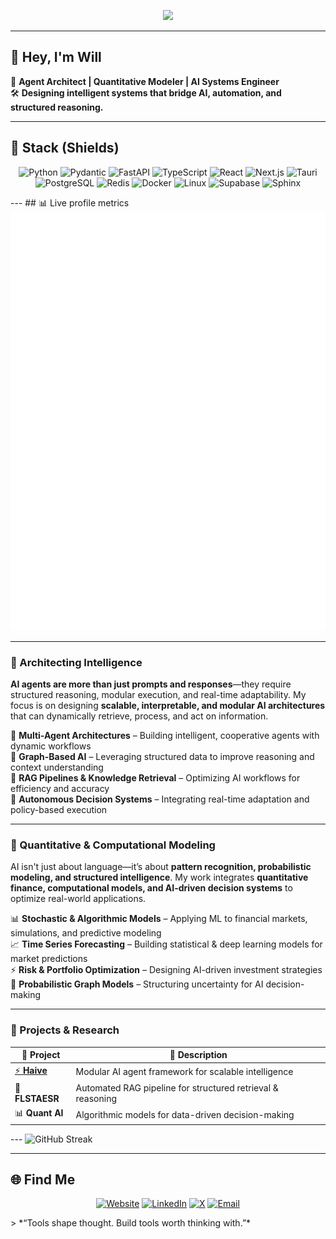 <!--
  pr1m8 / pr1m8 — Profile README
  Theme: Hacker Purple (+ Neon Green accent)
  Keep the palette tight and consistent across images/cards.
-->
<!-- Header: theme-aware typing banner -->
<p align="center">
  <picture>
    <!-- Dark mode -->
    <source media="(prefers-color-scheme: dark)" srcset="https://readme-typing-svg.herokuapp.com/?lines=AI+Agent+Architect;Autonomous+Systems+Engineer;Graph+AI+%7C+RAG+%7C+Quant&font=Fira+Code&color=%23A855F7&center=true&width=720&height=50">
    <!-- Light mode (slightly deeper violet for contrast) -->
    <img src="https://readme-typing-svg.herokuapp.com/?lines=AI+Agent+Architect;Autonomous+Systems+Engineer;Graph+AI+%7C+RAG+%7C+Quant&font=Fira+Code&color=%236D28D9&center=true&width=720&height=50" />
  </picture>
</p>


---

## 👾 **Hey, I'm Will**  
🚀 **Agent Architect | Quantitative Modeler | AI Systems Engineer**  
🛠 **Designing intelligent systems that bridge AI, automation, and structured reasoning.**  



---
## 🧰 Stack (Shields)

<p align="center">
  <img alt="Python" src="https://img.shields.io/badge/Python-%20?logo=python&logoColor=A855F7&labelColor=0D1117&color=30363d">
  <img alt="Pydantic" src="https://img.shields.io/badge/Pydantic-%20?logo=pydantic&logoColor=A855F7&labelColor=0D1117&color=30363d">
  <img alt="FastAPI" src="https://img.shields.io/badge/FastAPI-%20?logo=fastapi&logoColor=A855F7&labelColor=0D1117&color=30363d">
  <img alt="TypeScript" src="https://img.shields.io/badge/TypeScript-%20?logo=typescript&logoColor=A855F7&labelColor=0D1117&color=30363d">
  <img alt="React" src="https://img.shields.io/badge/React-%20?logo=react&logoColor=A855F7&labelColor=0D1117&color=30363d">
  <img alt="Next.js" src="https://img.shields.io/badge/Next.js-%20?logo=next.js&logoColor=A855F7&labelColor=0D1117&color=30363d">
  <img alt="Tauri" src="https://img.shields.io/badge/Tauri-%20?logo=tauri&logoColor=A855F7&labelColor=0D1117&color=30363d">
  <img alt="PostgreSQL" src="https://img.shields.io/badge/PostgreSQL-%20?logo=postgresql&logoColor=A855F7&labelColor=0D1117&color=30363d">
  <img alt="Redis" src="https://img.shields.io/badge/Redis-%20?logo=redis&logoColor=A855F7&labelColor=0D1117&color=30363d">
  <img alt="Docker" src="https://img.shields.io/badge/Docker-%20?logo=docker&logoColor=A855F7&labelColor=0D1117&color=30363d">
  <img alt="Linux" src="https://img.shields.io/badge/Linux-%20?logo=linux&logoColor=A855F7&labelColor=0D1117&color=30363d">
  <img alt="Supabase" src="https://img.shields.io/badge/Supabase-%20?logo=supabase&logoColor=A855F7&labelColor=0D1117&color=30363d">
  <img alt="Sphinx" src="https://img.shields.io/badge/Sphinx-%20?logo=sphinx&logoColor=A855F7&labelColor=0D1117&color=30363d">
</p>
--- 
## 📊 Live profile metrics
<!-- Auto-updated by .github/workflows/metrics.yml -->
<img src="./metrics.svg" alt="Metrics for pr1m8" />

--- 


### **🔹 Architecting Intelligence**
**AI agents are more than just prompts and responses**—they require structured reasoning, modular execution, and real-time adaptability. My focus is on designing **scalable, interpretable, and modular AI architectures** that can dynamically retrieve, process, and act on information.

🔹 **Multi-Agent Architectures** – Building intelligent, cooperative agents with dynamic workflows  
🔹 **Graph-Based AI** – Leveraging structured data to improve reasoning and context understanding  
🔹 **RAG Pipelines & Knowledge Retrieval** – Optimizing AI workflows for efficiency and accuracy  
🔹 **Autonomous Decision Systems** – Integrating real-time adaptation and policy-based execution  

---

### **🔹 Quantitative & Computational Modeling**
AI isn't just about language—it’s about **pattern recognition, probabilistic modeling, and structured intelligence**. My work integrates **quantitative finance, computational models, and AI-driven decision systems** to optimize real-world applications.

📊 **Stochastic & Algorithmic Models** – Applying ML to financial markets, simulations, and predictive modeling  
📈 **Time Series Forecasting** – Building statistical & deep learning models for market predictions  
⚡ **Risk & Portfolio Optimization** – Designing AI-driven investment strategies  
🔢 **Probabilistic Graph Models** – Structuring uncertainty for AI decision-making  

---

### **🔹 Projects & Research**
| 🔧 **Project** | 📝 **Description** |  
|-----------|---------------|  
| [⚡ **Haive**](https://github.com/0rac130fD31phi/haive) | Modular AI agent framework for scalable intelligence |  
| 🔬 **FLSTAESR** | Automated RAG pipeline for structured retrieval & reasoning |  
| 📊 **Quant AI** | Algorithmic models for data-driven decision-making |  

--- ![GitHub Streak](https://streak-stats.demolab.com?user=pr1m8&hide_border=true&background=0D1117&ring=8B5CF6&fire=A7F3D0&currStreakNum=E9D5FF&currStreakLabel=8B5CF6&sideNums=A7F3D0&sideLabels=6EE7B7&dates=8B5CF6)



---
## 🌐 Find Me
<p align="center">
  <a href="#" target="_blank"><img alt="Website" src="https://img.shields.io/badge/Website-0D1117?logo=firefox-browser&labelColor=0D1117&logoColor=A855F7&color=30363d"></a>
  <a href="#" target="_blank"><img alt="LinkedIn" src="https://img.shields.io/badge/LinkedIn-0D1117?logo=linkedin&labelColor=0D1117&logoColor=A855F7&color=30363d"></a>
  <a href="#" target="_blank"><img alt="X" src="https://img.shields.io/badge/X-0D1117?logo=x&labelColor=0D1117&logoColor=A855F7&color=30363d"></a>
  <a href="mailto:" target="_blank"><img alt="Email" src="https://img.shields.io/badge/Email-0D1117?logo=gmail&labelColor=0D1117&logoColor=A855F7&color=30363d"></a>
</p>
> *“Tools shape thought. Build tools worth thinking with.”*